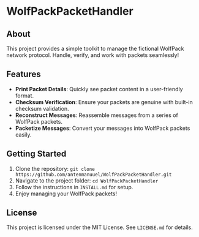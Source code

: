 # WolfPackPacketHandler

## About
This project provides a simple toolkit to manage the fictional WolfPack network protocol. Handle, verify, and work with packets seamlessly!

## Features
- **Print Packet Details**: Quickly see packet content in a user-friendly format.
- **Checksum Verification**: Ensure your packets are genuine with built-in checksum validation.
- **Reconstruct Messages**: Reassemble messages from a series of WolfPack packets.
- **Packetize Messages**: Convert your messages into WolfPack packets easily.

## Getting Started
1. Clone the repository: `git clone https://github.com/antenmanuuel/WolfPackPacketHandler.git`
2. Navigate to the project folder: `cd WolfPackPacketHandler`
3. Follow the instructions in `INSTALL.md` for setup.
4. Enjoy managing your WolfPack packets!

## License
This project is licensed under the MIT License. See `LICENSE.md` for details.
